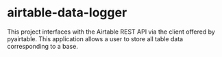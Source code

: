 # airtable-data-logger
This project interfaces with the Airtable REST API via the client offered by pyairtable.
This application allows a user to store all table data corresponding to a base.
